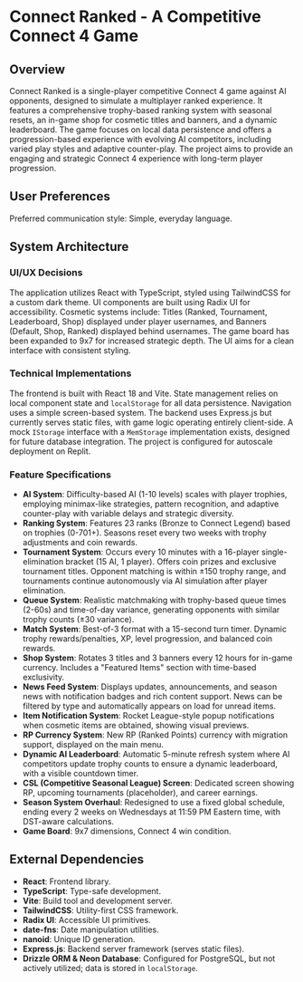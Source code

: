 # Connect Ranked - A Competitive Connect 4 Game

## Overview

Connect Ranked is a single-player competitive Connect 4 game against AI opponents, designed to simulate a multiplayer ranked experience. It features a comprehensive trophy-based ranking system with seasonal resets, an in-game shop for cosmetic titles and banners, and a dynamic leaderboard. The game focuses on local data persistence and offers a progression-based experience with evolving AI competitors, including varied play styles and adaptive counter-play. The project aims to provide an engaging and strategic Connect 4 experience with long-term player progression.

## User Preferences

Preferred communication style: Simple, everyday language.

## System Architecture

### UI/UX Decisions

The application utilizes React with TypeScript, styled using TailwindCSS for a custom dark theme. UI components are built using Radix UI for accessibility. Cosmetic systems include: Titles (Ranked, Tournament, Leaderboard, Shop) displayed under player usernames, and Banners (Default, Shop, Ranked) displayed behind usernames. The game board has been expanded to 9x7 for increased strategic depth. The UI aims for a clean interface with consistent styling.

### Technical Implementations

The frontend is built with React 18 and Vite. State management relies on local component state and `localStorage` for all data persistence. Navigation uses a simple screen-based system. The backend uses Express.js but currently serves static files, with game logic operating entirely client-side. A mock `IStorage` interface with a `MemStorage` implementation exists, designed for future database integration. The project is configured for autoscale deployment on Replit.

### Feature Specifications

-   **AI System**: Difficulty-based AI (1-10 levels) scales with player trophies, employing minimax-like strategies, pattern recognition, and adaptive counter-play with variable delays and strategic diversity.
-   **Ranking System**: Features 23 ranks (Bronze to Connect Legend) based on trophies (0-701+). Seasons reset every two weeks with trophy adjustments and coin rewards.
-   **Tournament System**: Occurs every 10 minutes with a 16-player single-elimination bracket (15 AI, 1 player). Offers coin prizes and exclusive tournament titles. Opponent matching is within ±150 trophy range, and tournaments continue autonomously via AI simulation after player elimination.
-   **Queue System**: Realistic matchmaking with trophy-based queue times (2-60s) and time-of-day variance, generating opponents with similar trophy counts (±30 variance).
-   **Match System**: Best-of-3 format with a 15-second turn timer. Dynamic trophy rewards/penalties, XP, level progression, and balanced coin rewards.
-   **Shop System**: Rotates 3 titles and 3 banners every 12 hours for in-game currency. Includes a "Featured Items" section with time-based exclusivity.
-   **News Feed System**: Displays updates, announcements, and season news with notification badges and rich content support. News can be filtered by type and automatically appears on load for unread items.
-   **Item Notification System**: Rocket League-style popup notifications when cosmetic items are obtained, showing visual previews.
-   **RP Currency System**: New RP (Ranked Points) currency with migration support, displayed on the main menu.
-   **Dynamic AI Leaderboard**: Automatic 5-minute refresh system where AI competitors update trophy counts to ensure a dynamic leaderboard, with a visible countdown timer.
-   **CSL (Competitive Seasonal League) Screen**: Dedicated screen showing RP, upcoming tournaments (placeholder), and career earnings.
-   **Season System Overhaul**: Redesigned to use a fixed global schedule, ending every 2 weeks on Wednesdays at 11:59 PM Eastern time, with DST-aware calculations.
-   **Game Board**: 9x7 dimensions, Connect 4 win condition.

## External Dependencies

-   **React**: Frontend library.
-   **TypeScript**: Type-safe development.
-   **Vite**: Build tool and development server.
-   **TailwindCSS**: Utility-first CSS framework.
-   **Radix UI**: Accessible UI primitives.
-   **date-fns**: Date manipulation utilities.
-   **nanoid**: Unique ID generation.
-   **Express.js**: Backend server framework (serves static files).
-   **Drizzle ORM & Neon Database**: Configured for PostgreSQL, but not actively utilized; data is stored in `localStorage`.